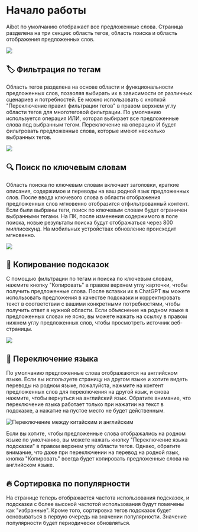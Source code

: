 # Начало работы

Aibot по умолчанию отображает все предложенные слова. Страница разделена на три секции: область тегов, область поиска и область отображения предложенных слов.

![](https://img.newzone.top/2023-06-05-20-44-19.png?imageMogr2/format/webp)

## 🏷️ Фильтрация по тегам

Область тегов разделена на основе области и функциональности предложенных слов, позволяя выбирать их в зависимости от различных сценариев и потребностей. Ее можно использовать с кнопкой "Переключение правил фильтрации тегов" в правом верхнем углу области тегов для многотеговой фильтрации. По умолчанию используется операция ИЛИ, которая выбирает все предложенные слова под выбранным тегом. Переключение на операцию И будет фильтровать предложенные слова, которые имеют несколько выбранных тегов.

![](https://img.newzone.top/2023-06-05-20-50-19.png?imageMogr2/format/webp)

## 🔍 Поиск по ключевым словам

Область поиска по ключевым словам включает заголовки, краткие описания, содержимое и переводы на ваш родной язык предложенных слов. После ввода ключевого слова в области отображения предложенных слов мгновенно отобразится отфильтрованный контент. Если были выбраны теги, поиск по ключевым словам будет ограничен выбранными тегами. На ПК, после изменения содержимого в поле поиска, новые результаты поиска будут отображаться через 800 миллисекунд. На мобильных устройствах обновление происходит мгновенно.

![](https://img.newzone.top/2023-06-05-20-58-07.png?imageMogr2/format/webp)

## 🔬 Копирование подсказок

С помощью фильтрации по тегам и поиска по ключевым словам, нажмите кнопку "Копировать" в правом верхнем углу карточки, чтобы получить предложенные слова. После вставки их в ChatGPT вы можете использовать предложения в качестве подсказки и корректировать текст в соответствии с вашими конкретными потребностями, чтобы получить ответ в нужной области. Если объяснение на родном языке в предложенных словах не ясно, вы можете нажать на ссылку в правом нижнем углу предложенных слов, чтобы просмотреть источник веб-страницы.

![](https://img.newzone.top/2023-06-11-17-14-07.png?imageMogr2/format/webp)

## 💬 Переключение языка

По умолчанию предложенные слова отображаются на английском языке. Если вы используете страницу на другом языке и хотите видеть переводы на родном языке, пожалуйста, нажмите на контент предложенных слов для переключения на другой язык, и снова нажмите, чтобы вернуться на английский язык. Обратите внимание, что переключение языка работает только при нажатии на текст в подсказке, а нажатие на пустое место не будет действенным.

![Переключение между китайским и английским](http://img.newzone.top/chatgptshortcut_encn.gif)

Если вы хотите, чтобы предложенные слова отображались на родном языке по умолчанию, вы можете нажать кнопку "Переключение языка подсказки" в правом верхнем углу области тегов. Однако, обратите внимание, что даже при переключении на перевод на родной язык, кнопка "Копировать" всегда будет копировать предложенные слова на английском языке.

## 🔥 Сортировка по популярности

На странице теперь отображается частота использования подсказок, и подсказки с более высокой частотой использования будут помечены как "избранные". Кроме того, сортировка тегов подсказок будет основываться в первую очередь на значении популярности. Значение популярности будет периодически обновляться.

